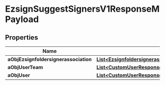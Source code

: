 

# EzsignSuggestSignersV1ResponseMPayload

## Properties

Name | Type | Description | Notes
------------ | ------------- | ------------- | -------------
**aObjEzsignfoldersignerassociation** | [**List&lt;EzsignfoldersignerassociationResponseCompound&gt;**](EzsignfoldersignerassociationResponseCompound.md) |  | 
**aObjUserTeam** | [**List&lt;CustomUserResponse&gt;**](CustomUserResponse.md) |  | 
**aObjUser** | [**List&lt;CustomUserResponse&gt;**](CustomUserResponse.md) |  | 




